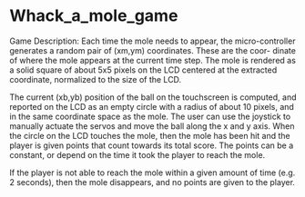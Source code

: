 # Whack_a_mole_game
Game Description:
Each time the mole needs to appear, the micro-controller generates a random pair of (xm,ym) coordinates. These are the coor- dinate of where the mole appears at the current time step. The mole is rendered as a solid square of about 5x5 pixels on the LCD centered at the extracted coordinate, normalized to the size of the LCD.

The current (xb,yb) position of the ball on the touchscreen is computed, and reported on the LCD as an empty circle with a radius of about 10 pixels, and in the same coordinate space as the mole. The user can use the joystick to manually actuate the servos and move the ball along the x and y axis. When the circle on the LCD touches the mole, then the mole has been hit and the player is given points that count towards its total score. The points can be a constant, or depend on the time it took the player to reach the mole.

If the player is not able to reach the mole within a given amount of time (e.g. 2 seconds), then the mole disappears, and no points are given to the player.

